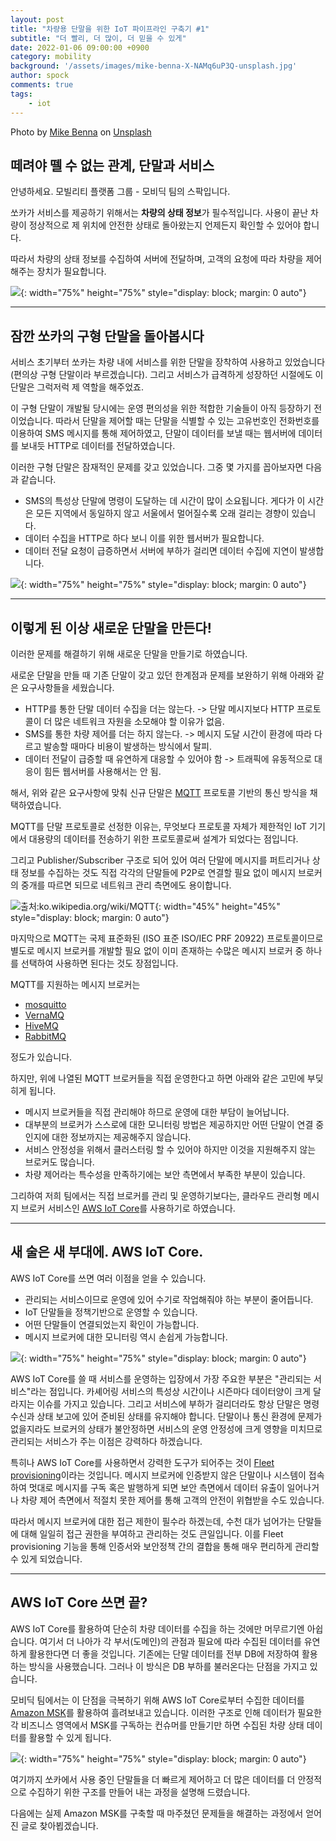 ```yaml
---
layout: post
title: "차량용 단말을 위한 IoT 파이프라인 구축기 #1"
subtitle: "더 빨리, 더 많이, 더 믿을 수 있게"
date: 2022-01-06 09:00:00 +0900
category: mobility
background: '/assets/images/mike-benna-X-NAMq6uP3Q-unsplash.jpg'
author: spock
comments: true
tags:
    - iot
---
```


<div class="photo-copyright">
Photo by <a href="https://unsplash.com/@mbenna?utm_source=unsplash&utm_medium=referral&utm_content=creditCopyText">Mike Benna</a> on <a href="https://unsplash.com/s/photos/pipeline?utm_source=unsplash&utm_medium=referral&utm_content=creditCopyText">Unsplash</a>
</div>

## 떼려야 뗄 수 없는 관계, 단말과 서비스

안녕하세요. 모빌리티 플랫폼 그룹 - 모비딕 팀의 스팍입니다.

쏘카가 서비스를 제공하기 위해서는 **차량의 상태 정보**가 필수적입니다. 사용이 끝난 차량이 정상적으로 제 위치에 안전한 상태로 돌아왔는지 언제든지 확인할 수 있어야 합니다.

따라서 차량의 상태 정보를 수집하여 서버에 전달하며, 고객의 요청에 따라 차량을 제어해주는 장치가 필요합니다.

![](/img/iot-pipeline-1/pipeline_concept.jpg){: width="75%" height="75%" style="display: block; margin: 0 auto"}

---

## 잠깐 쏘카의 구형 단말을 돌아봅시다

서비스 초기부터 쏘카는 차량 내에 서비스를 위한 단말을 장착하여 사용하고 있었습니다(편의상 구형 단말이라 부르겠습니다). 그리고 서비스가 급격하게 성장하던 시절에도 이 단말은 그럭저럭 제 역할을 해주었죠.

이 구형 단말이 개발될 당시에는 운영 편의성을 위한 적합한 기술들이 아직 등장하기 전이었습니다. 따라서 단말을 제어할 때는 단말을 식별할 수 있는 고유번호인 전화번호를 이용하여 SMS 메시지를 통해 제어하였고, 단말이 데이터를 보낼 때는 웹서버에 데이터를 보내듯 HTTP로 데이터를 전달하였습니다.

이러한 구형 단말은 잠재적인 문제를 갖고 있었습니다. 그중 몇 가지를 꼽아보자면 다음과 같습니다.

- SMS의 특성상 단말에 명령이 도달하는 데 시간이 많이 소요됩니다. 게다가 이 시간은 모든 지역에서 동일하지 않고 서울에서 멀어질수록 오래 걸리는 경향이 있습니다.
- 데이터 수집을 HTTP로 하다 보니 이를 위한 웹서버가 필요합니다.
- 데이터 전달 요청이 급증하면서 서버에 부하가 걸리면 데이터 수집에 지연이 발생합니다.

![](/img/iot-pipeline-1/old_device_arch.jpg){: width="75%" height="75%" style="display: block; margin: 0 auto"}

---

## 이렇게 된 이상 새로운 단말을 만든다!

이러한 문제를 해결하기 위해 새로운 단말을 만들기로 하였습니다.

새로운 단말을 만들 때 기존 단말이 갖고 있던 한계점과 문제를 보완하기 위해 아래와 같은 요구사항들을 세웠습니다.

- HTTP를 통한 단말 데이터 수집을 더는 않는다. -> 단말 메시지보다 HTTP 프로토콜이 더 많은 네트워크 자원을 소모해야 할 이유가 없음.
- SMS를 통한 차량 제어를 더는 하지 않는다. -> 메시지 도달 시간이 환경에 따라 다르고 발송할 때마다 비용이 발생하는 방식에서 탈피.
- 데이터 전달이 급증할 때 유연하게 대응할 수 있어야 함 -> 트래픽에 유동적으로 대응이 힘든 웹서버를 사용해서는 안 됨.

해서, 위와 같은 요구사항에 맞춰 신규 단말은 [MQTT](https://ko.wikipedia.org/wiki/MQTT) 프로토콜 기반의 통신 방식을 채택하였습니다.

MQTT를 단말 프로토콜로 선정한 이유는, 무엇보다 프로토콜 자체가 제한적인 IoT 기기에서 대용량의 데이터를 전송하기 위한 프로토콜로써 설계가 되었다는 점입니다.

그리고 Publisher/Subscriber 구조로 되어 있어 여러 단말에 메시지를 퍼트리거나 상태 정보를 수집하는 것도 직접 각각의 단말들에 P2P로 연결할 필요 없이 메시지 브로커의 중개를 따르면 되므로 네트워크 관리 측면에도 용이합니다.

![출처:ko.wikipedia.org/wiki/MQTT](/img/iot-pipeline-1/MQTT_protocol_example_without_QoS.png){: width="45%" height="45%" style="display: block; margin: 0 auto"}

마지막으로 MQTT는 국제 표준화된 (ISO 표준 ISO/IEC PRF 20922) 프로토콜이므로 별도로 메시지 브로커를 개발할 필요 없이 이미 존재하는 수많은 메시지 브로커 중 하나를 선택하여 사용하면 된다는 것도 장점입니다.

MQTT를 지원하는 메시지 브로커는

- [mosquitto](https://mosquitto.org/)
- [VernaMQ](https://vernemq.com/)
- [HiveMQ](https://www.hivemq.com/)
- [RabbitMQ](https://www.rabbitmq.com/)

정도가 있습니다.

하지만, 위에 나열된 MQTT 브로커들을 직접 운영한다고 하면 아래와 같은 고민에 부딪히게 됩니다.

- 메시지 브로커들을 직접 관리해야 하므로 운영에 대한 부담이 늘어납니다.
- 대부분의 브로커가 스스로에 대한 모니터링 방법은 제공하지만 어떤 단말이 연결 중인지에 대한 정보까지는 제공해주지 않습니다.
- 서비스 안정성을 위해서 클러스터링 할 수 있어야 하지만 이것을 지원해주지 않는 브로커도 많습니다.
- 차량 제어라는 특수성을 만족하기에는 보안 측면에서 부족한 부분이 있습니다.

그리하여 저희 팀에서는 직접 브로커를 관리 및 운영하기보다는, 클라우드 관리형 메시지 브로커 서비스인 [AWS IoT Core](https://aws.amazon.com/ko/iot-core/)를 사용하기로 하였습니다.

---

## 새 술은 새 부대에. AWS IoT Core.

AWS IoT Core를 쓰면 여러 이점을 얻을 수 있습니다.

- 관리되는 서비스이므로 운영에 있어 수기로 작업해줘야 하는 부분이 줄어듭니다.
- IoT 단말들을 정책기반으로 운영할 수 있습니다.
- 어떤 단말들이 연결되었는지 확인이 가능합니다.
- 메시지 브로커에 대한 모니터링 역시 손쉽게 가능합니다.

![](/img/iot-pipeline-1/new_device_arch.jpg){: width="75%" height="75%" style="display: block; margin: 0 auto"}

AWS IoT Core를 쓸 때 서비스를 운영하는 입장에서 가장 주요한 부분은 "관리되는 서비스"라는 점입니다. 카셰어링 서비스의 특성상 시간이나 시즌마다 데이터양이 크게 달라지는 이슈를 가지고 있습니다. 그리고 서비스에 부하가 걸리더라도 항상 단말은 명령 수신과 상태 보고에 있어 준비된 상태를 유지해야 합니다. 단말이나 통신 환경에 문제가 없을지라도 브로커의 상태가 불안정하면 서비스의 운영 안정성에 크게 영향을 미치므로 관리되는 서비스가 주는 이점은 강력하다 하겠습니다.

특히나 AWS IoT Core를 사용하면서 강력한 도구가 되어주는 것이 [Fleet provisioning](https://docs.aws.amazon.com/ko_kr/iot/latest/developerguide/provision-wo-cert.html)이라는 것입니다. 메시지 브로커에 인증받지 않은 단말이나 시스템이 접속하여 멋대로 메시지를 구독 혹은 발행하게 되면 보안 측면에서 데이터 유출이 일어나거나 차량 제어 측면에서 적절치 못한 제어를 통해 고객의 안전이 위협받을 수도 있습니다.

따라서 메시지 브로커에 대한 접근 제한이 필수라 하겠는데, 수천 대가 넘어가는 단말들에 대해 일일히 접근 권한을 부여하고 관리하는 것도 큰일입니다. 이를 Fleet provisioning 기능을 통해 인증서와 보안정책 간의 결합을 통해 매우 편리하게 관리할 수 있게 되었습니다.

---

## AWS IoT Core 쓰면 끝?

AWS IoT Core를 활용하여 단순히 차량 데이터를 수집을 하는 것에만 머무르기엔 아쉽습니다. 여기서 더 나아가 각 부서(도메인)의 관점과 필요에 따라 수집된 데이터를 유연하게 활용한다면 더 좋을 것입니다. 기존에는 단말 데이터를 전부 DB에 저장하여 활용하는 방식을 사용했습니다. 그러나 이 방식은 DB 부하를 불러온다는 단점을 가지고 있습니다.

모비딕 팀에서는 이 단점을 극복하기 위해 AWS IoT Core로부터 수집한 데이터를 [Amazon MSK](https://aws.amazon.com/ko/msk/)를 활용하여 흘려보내고 있습니다. 이러한 구조로 인해 데이터가 필요한 각 비즈니스 영역에서 MSK를 구독하는 컨슈머를 만들기만 하면 수집된 차량 상태 데이터를 활용할 수 있게 됩니다.

![](/img/iot-pipeline-1/aws_iot_arch.jpg){: width="75%" height="75%" style="display: block; margin: 0 auto"}

여기까지 쏘카에서 사용 중인 단말들을 더 빠르게 제어하고 더 많은 데이터를 더 안정적으로 수집하기 위한 구조를 만들어 내는 과정을 설명해 드렸습니다.

다음에는 실제 Amazon MSK를 구축할 때 마주쳤던 문제들을 해결하는 과정에서 얻어진 글로 찾아뵙겠습니다.


